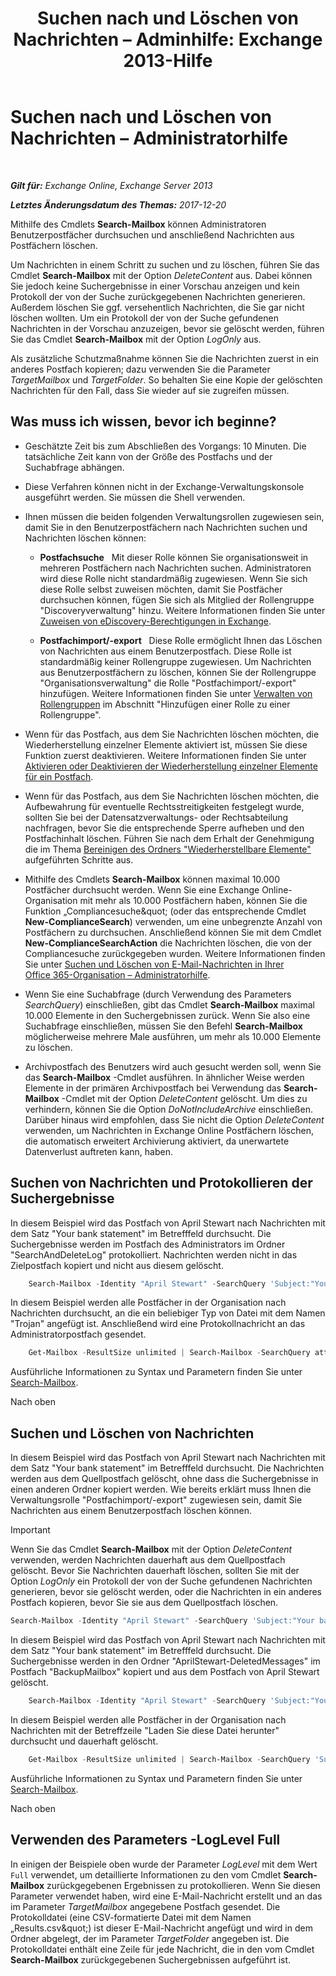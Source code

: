 ﻿---
title: 'Suchen nach und Löschen von Nachrichten – Adminhilfe: Exchange 2013-Hilfe'
TOCTitle: Suchen nach und Löschen von Nachrichten – Administratorhilfe
ms:assetid: 8c36bb03-e716-4fdd-9958-4aa7a2a1db42
ms:mtpsurl: https://technet.microsoft.com/de-de/library/Ff459253(v=EXCHG.150)
ms:contentKeyID: 52062756
ms.date: 05/23/2018
mtps_version: v=EXCHG.150
ms.translationtype: MT
---

# Suchen nach und Löschen von Nachrichten – Administratorhilfe

 

_**Gilt für:** Exchange Online, Exchange Server 2013_

_**Letztes Änderungsdatum des Themas:** 2017-12-20_

Mithilfe des Cmdlets **Search-Mailbox** können Administratoren Benutzerpostfächer durchsuchen und anschließend Nachrichten aus Postfächern löschen.

Um Nachrichten in einem Schritt zu suchen und zu löschen, führen Sie das Cmdlet **Search-Mailbox** mit der Option *DeleteContent* aus. Dabei können Sie jedoch keine Suchergebnisse in einer Vorschau anzeigen und kein Protokoll der von der Suche zurückgegebenen Nachrichten generieren. Außerdem löschen Sie ggf. versehentlich Nachrichten, die Sie gar nicht löschen wollten. Um ein Protokoll der von der Suche gefundenen Nachrichten in der Vorschau anzuzeigen, bevor sie gelöscht werden, führen Sie das Cmdlet **Search-Mailbox** mit der Option *LogOnly* aus.

Als zusätzliche Schutzmaßnahme können Sie die Nachrichten zuerst in ein anderes Postfach kopieren; dazu verwenden Sie die Parameter *TargetMailbox* und *TargetFolder*. So behalten Sie eine Kopie der gelöschten Nachrichten für den Fall, dass Sie wieder auf sie zugreifen müssen.

## Was muss ich wissen, bevor ich beginne?

  - Geschätzte Zeit bis zum Abschließen des Vorgangs: 10 Minuten. Die tatsächliche Zeit kann von der Größe des Postfachs und der Suchabfrage abhängen.

  - Diese Verfahren können nicht in der Exchange-Verwaltungskonsole ausgeführt werden. Sie müssen die Shell verwenden.

  - Ihnen müssen die beiden folgenden Verwaltungsrollen zugewiesen sein, damit Sie in den Benutzerpostfächern nach Nachrichten suchen und Nachrichten löschen können:
    
      - **Postfachsuche**   Mit dieser Rolle können Sie organisationsweit in mehreren Postfächern nach Nachrichten suchen. Administratoren wird diese Rolle nicht standardmäßig zugewiesen. Wenn Sie sich diese Rolle selbst zuweisen möchten, damit Sie Postfächer durchsuchen können, fügen Sie sich als Mitglied der Rollengruppe "Discoveryverwaltung" hinzu. Weitere Informationen finden Sie unter [Zuweisen von eDiscovery-Berechtigungen in Exchange](https://technet.microsoft.com/de-de/library/Dd298059(v=EXCHG.150)).
    
      - **Postfachimport/-export**   Diese Rolle ermöglicht Ihnen das Löschen von Nachrichten aus einem Benutzerpostfach. Diese Rolle ist standardmäßig keiner Rollengruppe zugewiesen. Um Nachrichten aus Benutzerpostfächern zu löschen, können Sie der Rollengruppe "Organisationsverwaltung" die Rolle "Postfachimport/-export" hinzufügen. Weitere Informationen finden Sie unter [Verwalten von Rollengruppen](manage-role-groups-exchange-2013-help.md) im Abschnitt "Hinzufügen einer Rolle zu einer Rollengruppe".

  - Wenn für das Postfach, aus dem Sie Nachrichten löschen möchten, die Wiederherstellung einzelner Elemente aktiviert ist, müssen Sie diese Funktion zuerst deaktivieren. Weitere Informationen finden Sie unter [Aktivieren oder Deaktivieren der Wiederherstellung einzelner Elemente für ein Postfach](https://docs.microsoft.com/de-de/exchange/recipients-in-exchange-online/manage-user-mailboxes/enable-or-disable-single-item-recovery).

  - Wenn für das Postfach, aus dem Sie Nachrichten löschen möchten, die Aufbewahrung für eventuelle Rechtsstreitigkeiten festgelegt wurde, sollten Sie bei der Datensatzverwaltungs- oder Rechtsabteilung nachfragen, bevor Sie die entsprechende Sperre aufheben und den Postfachinhalt löschen. Führen Sie nach dem Erhalt der Genehmigung die im Thema [Bereinigen des Ordners "Wiederherstellbare Elemente"](clean-up-the-recoverable-items-folder-exchange-2013-help.md) aufgeführten Schritte aus.

  - Mithilfe des Cmdlets **Search-Mailbox** können maximal 10.000 Postfächer durchsucht werden. Wenn Sie eine Exchange Online-Organisation mit mehr als 10.000 Postfächern haben, können Sie die Funktion „Compliancesuche\&quot; (oder das entsprechende Cmdlet **New-ComplianceSearch**) verwenden, um eine unbegrenzte Anzahl von Postfächern zu durchsuchen. Anschließend können Sie mit dem Cmdlet **New-ComplianceSearchAction** die Nachrichten löschen, die von der Compliancesuche zurückgegeben wurden. Weitere Informationen finden Sie unter [Suchen und Löschen von E-Mail-Nachrichten in Ihrer Office 365-Organisation – Administratorhilfe](https://go.microsoft.com/fwlink/p/?linkid=786856).

  - Wenn Sie eine Suchabfrage (durch Verwendung des Parameters *SearchQuery*) einschließen, gibt das Cmdlet **Search-Mailbox** maximal 10.000 Elemente in den Suchergebnissen zurück. Wenn Sie also eine Suchabfrage einschließen, müssen Sie den Befehl **Search-Mailbox** möglicherweise mehrere Male ausführen, um mehr als 10.000 Elemente zu löschen.

  - Archivpostfach des Benutzers wird auch gesucht werden soll, wenn Sie das **Search-Mailbox** -Cmdlet ausführen. In ähnlicher Weise werden Elemente in der primären Archivpostfach bei Verwendung das **Search-Mailbox** -Cmdlet mit der Option *DeleteContent* gelöscht. Um dies zu verhindern, können Sie die Option *DoNotIncludeArchive* einschließen. Darüber hinaus wird empfohlen, dass Sie nicht die Option *DeleteContent* verwenden, um Nachrichten in Exchange Online Postfächern löschen, die automatisch erweitert Archivierung aktiviert, da unerwartete Datenverlust auftreten kann, haben.

## Suchen von Nachrichten und Protokollieren der Suchergebnisse

In diesem Beispiel wird das Postfach von April Stewart nach Nachrichten mit dem Satz "Your bank statement" im Betrefffeld durchsucht. Die Suchergebnisse werden im Postfach des Administrators im Ordner "SearchAndDeleteLog" protokolliert. Nachrichten werden nicht in das Zielpostfach kopiert und nicht aus diesem gelöscht.

```powershell
    Search-Mailbox -Identity "April Stewart" -SearchQuery 'Subject:"Your bank statement"' -TargetMailbox administrator -TargetFolder "SearchAndDeleteLog" -LogOnly -LogLevel Full
```

In diesem Beispiel werden alle Postfächer in der Organisation nach Nachrichten durchsucht, an die ein beliebiger Typ von Datei mit dem Namen "Trojan" angefügt ist. Anschließend wird eine Protokollnachricht an das Administratorpostfach gesendet.

```powershell
    Get-Mailbox -ResultSize unlimited | Search-Mailbox -SearchQuery attachment:trojan* -TargetMailbox administrator -TargetFolder "SearchAndDeleteLog" -LogOnly -LogLevel Full
```

Ausführliche Informationen zu Syntax und Parametern finden Sie unter [Search-Mailbox](https://technet.microsoft.com/de-de/library/dd298173\(v=exchg.150\)).

Nach oben

## Suchen und Löschen von Nachrichten

In diesem Beispiel wird das Postfach von April Stewart nach Nachrichten mit dem Satz "Your bank statement" im Betrefffeld durchsucht. Die Nachrichten werden aus dem Quellpostfach gelöscht, ohne dass die Suchergebnisse in einen anderen Ordner kopiert werden. Wie bereits erklärt muss Ihnen die Verwaltungsrolle "Postfachimport/-export" zugewiesen sein, damit Sie Nachrichten aus einem Benutzerpostfach löschen können.


> [!IMPORTANT]
> Wenn Sie das Cmdlet <STRONG>Search-Mailbox</STRONG> mit der Option <EM>DeleteContent</EM> verwenden, werden Nachrichten dauerhaft aus dem Quellpostfach gelöscht. Bevor Sie Nachrichten dauerhaft löschen, sollten Sie mit der Option <EM>LogOnly</EM> ein Protokoll der von der Suche gefundenen Nachrichten generieren, bevor sie gelöscht werden, oder die Nachrichten in ein anderes Postfach kopieren, bevor Sie sie aus dem Quellpostfach löschen.



```powershell
Search-Mailbox -Identity "April Stewart" -SearchQuery 'Subject:"Your bank statement"' -DeleteContent
```

In diesem Beispiel wird das Postfach von April Stewart nach Nachrichten mit dem Satz "Your bank statement" im Betrefffeld durchsucht. Die Suchergebnisse werden in den Ordner "AprilStewart-DeletedMessages" im Postfach "BackupMailbox" kopiert und aus dem Postfach von April Stewart gelöscht.

```powershell
    Search-Mailbox -Identity "April Stewart" -SearchQuery 'Subject:"Your bank statement"' -TargetMailbox "BackupMailbox" -TargetFolder "AprilStewart-DeletedMessages" -LogLevel Full -DeleteContent
```

In diesem Beispiel werden alle Postfächer in der Organisation nach Nachrichten mit der Betreffzeile "Laden Sie diese Datei herunter" durchsucht und dauerhaft gelöscht.

```powershell
    Get-Mailbox -ResultSize unlimited | Search-Mailbox -SearchQuery 'Subject:"Download this file"' -DeleteContent
```

Ausführliche Informationen zu Syntax und Parametern finden Sie unter [Search-Mailbox](https://technet.microsoft.com/de-de/library/dd298173\(v=exchg.150\)).

Nach oben

## Verwenden des Parameters -LogLevel Full

In einigen der Beispiele oben wurde der Parameter *LogLevel* mit dem Wert `Full` verwendet, um detaillierte Informationen zu den vom Cmdlet **Search-Mailbox** zurückgegebenen Ergebnissen zu protokollieren. Wenn Sie diesen Parameter verwendet haben, wird eine E-Mail-Nachricht erstellt und an das im Parameter *TargetMailbox* angegebene Postfach gesendet. Die Protokolldatei (eine CSV-formatierte Datei mit dem Namen „Results.csv\&quot;) ist dieser E-Mail-Nachricht angefügt und wird in dem Ordner abgelegt, der im Parameter *TargetFolder* angegeben ist. Die Protokolldatei enthält eine Zeile für jede Nachricht, die in den vom Cmdlet **Search-Mailbox** zurückgegebenen Suchergebnissen aufgeführt ist.

